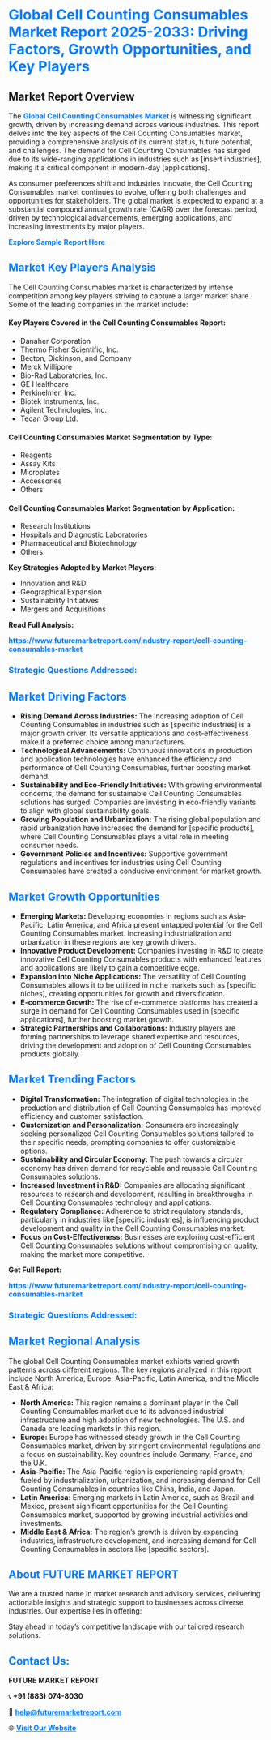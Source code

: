 <h1 style="color: #007BFF;">Global Cell Counting Consumables Market Report 2025-2033: Driving Factors, Growth Opportunities, and Key Players</h1>

<section id="overview">
<h2>Market Report Overview</h2>
<p>The <a href="https://www.futuremarketreport.com/industry-report/cell-counting-consumables-market" style="color: #007BFF; text-decoration: none;"><strong>Global Cell Counting Consumables Market</strong></a> is witnessing significant growth, driven by increasing demand across various industries. This report delves into the key aspects of the Cell Counting Consumables market, providing a comprehensive analysis of its current status, future potential, and challenges. The demand for Cell Counting Consumables has surged due to its wide-ranging applications in industries such as [insert industries], making it a critical component in modern-day [applications].</p>
<p>As consumer preferences shift and industries innovate, the Cell Counting Consumables market continues to evolve, offering both challenges and opportunities for stakeholders. The global market is expected to expand at a substantial compound annual growth rate (CAGR) over the forecast period, driven by technological advancements, emerging applications, and increasing investments by major players.</p>
</section>

<section id="overview">
<p><a href="https://www.futuremarketreport.com/request-sample/reportId=54609" style="color: #007BFF; text-decoration: none;"><strong>Explore Sample Report Here</strong></a></p>
</section>

<section id="key-players">
<h2 style="color: #007BFF;">Market Key Players Analysis</h2>
<p>The Cell Counting Consumables market is characterized by intense competition among key players striving to capture a larger market share. Some of the leading companies in the market include:</p>
<h4>Key Players Covered in the Cell Counting Consumables Report:</h4>
<ul><li>Danaher Corporation</li><li>Thermo Fisher Scientific, Inc.</li><li>Becton, Dickinson, and Company</li><li>Merck Millipore</li><li>Bio-Rad Laboratories, Inc.</li><li>GE Healthcare</li><li>Perkinelmer, Inc.</li><li>Biotek Instruments, Inc.</li><li>Agilent Technologies, Inc.</li><li>Tecan Group Ltd.</li></ul>
<h4>Cell Counting Consumables Market Segmentation by Type:</h4>
<ul><li>Reagents</li><li>Assay Kits</li><li>Microplates</li><li>Accessories</li><li>Others</li></ul>

<h4>Cell Counting Consumables Market Segmentation by Application:</h4>
<ul><li>Research Institutions</li><li>Hospitals and Diagnostic Laboratories</li><li>Pharmaceutical and Biotechnology</li><li>Others</li></ul>
<p><strong>Key Strategies Adopted by Market Players:</strong></p>
<ul>
<li>Innovation and R&D</li>
<li>Geographical Expansion</li>
<li>Sustainability Initiatives</li>
<li>Mergers and Acquisitions</li>
</ul>
</section>

<section>
<p><strong>Read Full Analysis: </strong></p><a href="https://www.futuremarketreport.com/industry-report/cell-counting-consumables-market" style="color: #007BFF; text-decoration: none;"><strong>https://www.futuremarketreport.com/industry-report/cell-counting-consumables-market</strong></a>
<h3 style="color: #007BFF;">Strategic Questions Addressed:</h3>
</section>

<section id="driving-factors">
<h2 style="color: #007BFF;">Market Driving Factors</h2>
<ul>
<li><strong>Rising Demand Across Industries:</strong> The increasing adoption of Cell Counting Consumables in industries such as [specific industries] is a major growth driver. Its versatile applications and cost-effectiveness make it a preferred choice among manufacturers.</li>
<li><strong>Technological Advancements:</strong> Continuous innovations in production and application technologies have enhanced the efficiency and performance of Cell Counting Consumables, further boosting market demand.</li>
<li><strong>Sustainability and Eco-Friendly Initiatives:</strong> With growing environmental concerns, the demand for sustainable Cell Counting Consumables solutions has surged. Companies are investing in eco-friendly variants to align with global sustainability goals.</li>
<li><strong>Growing Population and Urbanization:</strong> The rising global population and rapid urbanization have increased the demand for [specific products], where Cell Counting Consumables plays a vital role in meeting consumer needs.</li>
<li><strong>Government Policies and Incentives:</strong> Supportive government regulations and incentives for industries using Cell Counting Consumables have created a conducive environment for market growth.</li>
</ul>
</section>

<section id="growth-opportunities">
<h2 style="color: #007BFF;">Market Growth Opportunities</h2>
<ul>
<li><strong>Emerging Markets:</strong> Developing economies in regions such as Asia-Pacific, Latin America, and Africa present untapped potential for the Cell Counting Consumables market. Increasing industrialization and urbanization in these regions are key growth drivers.</li>
<li><strong>Innovative Product Development:</strong> Companies investing in R&D to create innovative Cell Counting Consumables products with enhanced features and applications are likely to gain a competitive edge.</li>
<li><strong>Expansion into Niche Applications:</strong> The versatility of Cell Counting Consumables allows it to be utilized in niche markets such as [specific niches], creating opportunities for growth and diversification.</li>
<li><strong>E-commerce Growth:</strong> The rise of e-commerce platforms has created a surge in demand for Cell Counting Consumables used in [specific applications], further boosting market growth.</li>
<li><strong>Strategic Partnerships and Collaborations:</strong> Industry players are forming partnerships to leverage shared expertise and resources, driving the development and adoption of Cell Counting Consumables products globally.</li>
</ul>
</section>

<section id="trending-factors">
<h2 style="color: #007BFF;">Market Trending Factors</h2>
<ul>
<li><strong>Digital Transformation:</strong> The integration of digital technologies in the production and distribution of Cell Counting Consumables has improved efficiency and customer satisfaction.</li>
<li><strong>Customization and Personalization:</strong> Consumers are increasingly seeking personalized Cell Counting Consumables solutions tailored to their specific needs, prompting companies to offer customizable options.</li>
<li><strong>Sustainability and Circular Economy:</strong> The push towards a circular economy has driven demand for recyclable and reusable Cell Counting Consumables solutions.</li>
<li><strong>Increased Investment in R&D:</strong> Companies are allocating significant resources to research and development, resulting in breakthroughs in Cell Counting Consumables technology and applications.</li>
<li><strong>Regulatory Compliance:</strong> Adherence to strict regulatory standards, particularly in industries like [specific industries], is influencing product development and quality in the Cell Counting Consumables market.</li>
<li><strong>Focus on Cost-Effectiveness:</strong> Businesses are exploring cost-efficient Cell Counting Consumables solutions without compromising on quality, making the market more competitive.</li>
</ul>
</section>

<section>
<p><strong>Get Full Report: </strong></p><a href="https://www.futuremarketreport.com/industry-report/cell-counting-consumables-market" style="color: #007BFF; text-decoration: none;"><strong>https://www.futuremarketreport.com/industry-report/cell-counting-consumables-market</strong></a>
<h3 style="color: #007BFF;">Strategic Questions Addressed:</h3>
</section>


<section id="regional-analysis">
<h2 style="color: #007BFF;">Market Regional Analysis</h2>
<p>The global Cell Counting Consumables market exhibits varied growth patterns across different regions. The key regions analyzed in this report include North America, Europe, Asia-Pacific, Latin America, and the Middle East & Africa:</p>
<ul>
<li><strong>North America:</strong> This region remains a dominant player in the Cell Counting Consumables market due to its advanced industrial infrastructure and high adoption of new technologies. The U.S. and Canada are leading markets in this region.</li>
<li><strong>Europe:</strong> Europe has witnessed steady growth in the Cell Counting Consumables market, driven by stringent environmental regulations and a focus on sustainability. Key countries include Germany, France, and the U.K.</li>
<li><strong>Asia-Pacific:</strong> The Asia-Pacific region is experiencing rapid growth, fueled by industrialization, urbanization, and increasing demand for Cell Counting Consumables in countries like China, India, and Japan.</li>
<li><strong>Latin America:</strong> Emerging markets in Latin America, such as Brazil and Mexico, present significant opportunities for the Cell Counting Consumables market, supported by growing industrial activities and investments.</li>
<li><strong>Middle East & Africa:</strong> The region’s growth is driven by expanding industries, infrastructure development, and increasing demand for Cell Counting Consumables in sectors like [specific sectors].</li>
</ul>
</section>

<footer>
<h2 style="color: #007BFF;">About FUTURE MARKET REPORT</h2>
<p>We are a trusted name in market research and advisory services, delivering actionable insights and strategic support to businesses across diverse industries. Our expertise lies in offering:</p>

<p>Stay ahead in today’s competitive landscape with our tailored research solutions.</p>

<h2 style="color: #007BFF;">Contact Us:</h2>
<p><strong>FUTURE MARKET REPORT</strong></p>
<p>📞 <strong>+91 (883) 074-8030</strong></p>
<p>📧 <strong><a href="mailto:help@futuremarketreport.com" style="color: #007BFF;">help@futuremarketreport.com</a></strong></p>
<p>🌐 <strong><a href="https://www.futuremarketreport.com/" style="color: #007BFF;">Visit Our Website</a></strong></p>
</footer>